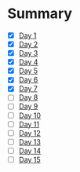 # Summary
- [x] [Day 1](../Study-Memo/41-Day1.md)
- [x] [Day 2](../Study-Memo/41-Day2.md)
- [x] [Day 3](../Study-Memo/41-Day3.md)
- [x] [Day 4](../Study-Memo/41-Day4.md)
- [x] [Day 5](../Study-Memo/41-Day5.md)
- [x] [Day 6](../Study-Memo/41-Day6.md)
- [x] [Day 7](../Study-Memo/41-Day7.md)
- [ ] [Day 8](../Study-Memo/41-Day8.md)
- [ ] [Day 9](../Study-Memo/41-Day9.md)
- [ ] [Day 10](../Study-Memo/41-Day10.md)
- [ ] [Day 11](../Study-Memo/41-Day11.md)
- [ ] [Day 12](../Study-Memo/41-Day12.md)
- [ ] [Day 13](../Study-Memo/41-Day13.md)
- [ ] [Day 14](../Study-Memo/41-Day14.md)
- [ ] [Day 15](../Study-Memo/41-Day15.md)
